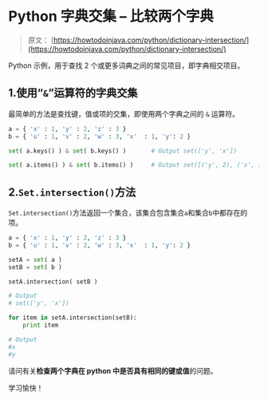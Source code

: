 # Python 字典交集 – 比较两个字典

> 原文： [https://howtodoinjava.com/python/dictionary-intersection/](https://howtodoinjava.com/python/dictionary-intersection/)

Python 示例，用于查找 2 个或更多词典之间的常见项目，即字典相交项目。

## 1.使用“`&`”运算符的字典交集

最简单的方法是查找键，值或项的交集，即使用两个字典之间的 `&` 运算符。

```py
a = { 'x' : 1, 'y' : 2, 'z' : 3 }
b = { 'u' : 1, 'v' : 2, 'w' : 3, 'x'  : 1, 'y': 2 }

set( a.keys() ) & set( b.keys() )   	# Output set(['y', 'x'])

set( a.items() ) & set( b.items() )   	# Output set([('y', 2), ('x', 1)])

```

## 2.`Set.intersection()`方法

`Set.intersection()`方法返回一个集合，该集合包含集合`a`和集合`b`中都存在的项。

```py
a = { 'x' : 1, 'y' : 2, 'z' : 3 }
b = { 'u' : 1, 'v' : 2, 'w' : 3, 'x'  : 1, 'y': 2 }

setA = set( a )
setB = set( b )

setA.intersection( setB )  

# Output 
# set(['y', 'x'])

for item in setA.intersection(setB):
    print item

# Output 
#x
#y

```

请问有关**检查两个字典在 python 中是否具有相同的键或值**的问题。

学习愉快！